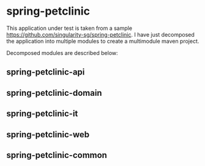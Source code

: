 # spring-petclinic
This application under test is taken from a sample https://github.com/singularity-sg/spring-petclinic. I have just decomposed the application into multiple modules to create a multimodule maven project.

Decomposed modules are described below:

## spring-petclinic-api	
## spring-petclinic-domain
## spring-petclinic-it
## spring-petclinic-web
## spring-petclinic-common

